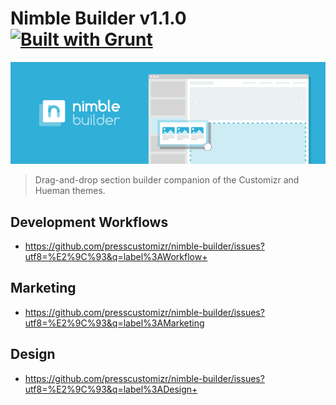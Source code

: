 # Nimble Builder v1.1.0 [![Built with Grunt](https://cdn.gruntjs.com/builtwith.png)](http://gruntjs.com/)
![Nimble Builder](/nimble.jpg)

> Drag-and-drop section builder companion of the Customizr and Hueman themes.

## Development Workflows
- https://github.com/presscustomizr/nimble-builder/issues?utf8=%E2%9C%93&q=label%3AWorkflow+

## Marketing
- https://github.com/presscustomizr/nimble-builder/issues?utf8=%E2%9C%93&q=label%3AMarketing

## Design
- https://github.com/presscustomizr/nimble-builder/issues?utf8=%E2%9C%93&q=label%3ADesign+
